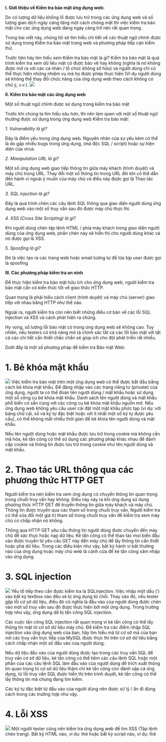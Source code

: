 **I. Giới thiệu về Kiểm tra bảo mật ứng dụng web:**

Do có lượng dữ liệu khổng lồ được lưu trữ trong các ứng dụng web và số lượng giao dịch ngày càng tăng một cách chóng mặt thì việc kiểm tra bảo mật cho các ứng dụng web đang ngày càng trở nên rất quan trọng .

Trong bài viết này, chúng tôi sẽ tìm hiểu chi tiết về các thuật ngữ chính được sử dụng trong Kiểm tra bảo mật trang web và phương pháp tiếp cận kiểm thử.

Trước tiên hãy tìm hiểu xem Kiểm tra bảo mật là gì?
Kiểm tra bảo mật là quá trình kiểm tra xem dữ liệu mật có được bảo vệ hay không (nghĩa là nó không được mở ra với các cá nhân / tổ chức không sở hữu) và người dùng chỉ có thể thực hiện những nhiệm vụ mà họ được phép thực hiện (Ví dụ người dùng sẽ không thể thay đổi chức năng của ứng dụng web theo cách không có chủ ý, v.v.).
![](https://images.viblo.asia/75d14dc0-3d99-4a6d-9f7e-65ce9cec7229.jpg)

**II. Kiểm tra bảo mật các ứng dụng web**

Một số thuật ngữ chính được sử dụng trong kiểm tra bảo mật

Trước khi chúng ta tìm hiểu sâu hơn, thì nên làm quen với một số thuật ngữ thường được sử dụng trong ứng dụng web Kiểm tra bảo mật:

*1. Vulnerability là gì?*

Đây là điểm yếu trong ứng dụng web. Nguyên nhân của sự yếu kém có thể là do gặp nhiều bugs trong ứng dụng, (mã độc SQL / script) hoặc sự hiện diện của virus.

*2. Manipulation URL là gì?*

Một số ứng dụng web giao tiếp thông tin giữa máy khách (trình duyệt) và máy chủ trong URL. Thay đổi một số thông tin trong URL đôi khi có thể dẫn đến hành vi ngoài ý muốn của máy chủ và điều này được gọi là Thao tác URL.

*3. SQL injection là gì?*

Đây là quá trình chèn các câu lệnh SQL thông qua giao diện người dùng ứng dụng web vào một số truy vấn sau đó được máy chủ thực thi.

*4. XSS (Cross Site Scripting) là gì?*

Khi người dùng chèn tập lệnh HTML / phía máy khách trong giao diện người dùng của ứng dụng web, phần chèn này sẽ hiển thị cho người dùng khác và nó được gọi là XSS.

*5. Spoofing là gì?*

Đó là việc tạo ra các trang web hoặc email tương tự để lừa bịp user được gọi là spoofing


**III. Các phương pháp kiểm tra an ninh**

Để thực hiện kiểm tra bảo mật hữu ích cho ứng dụng web, người kiểm tra bảo mật cần có kiến thức tốt về giao thức HTTP.

 Quan trọng là phải hiểu cách client (trình duyệt) và máy chủ (server) giao tiếp với nhau bằng HTTP như thế nào.

Ngoài ra, người kiểm tra còn nên biết những điều cơ bản về các lỗi SQL injection và XSS và cách phát hiện ra chúng.

Hy vọng, số lượng lỗi bảo mật có trong ứng dụng web sẽ không cao. Tuy nhiên, nếu testers có khả năng mô tả chính xác tất cả các lỗi bảo mật với tất cả các chi tiết cần thiết chắc chắn sẽ giúp ích cho đội phát triển rất nhiều.

Dưới đây là một số phương pháp để kiểm tra Bảo mật Web:

# 1. Bẻ khóa mật khẩu
![](https://images.viblo.asia/b6c8f566-c15c-478e-b3bc-d407dab760b2.jpg)
Việc kiểm tra bảo mật trên một ứng dụng web có thể được bắt đầu bằng cách bẻ khóa mật khẩu. Để đăng nhập vào các trang riêng tư (private) của ứng dụng, người ta có thể đoán tên người dùng / mật khẩu hoặc sử dụng một số công cụ bẻ khóa mật khẩu. Danh sách tên người dùng và mật khẩu phổ biến có sẵn cùng với các công cụ bẻ khóa mật khẩu nguồn mở. Nếu ứng dụng web không yêu cầu user cài đặt một mật khẩu phức tạp (ví dụ: với bảng chữ cái, số và ký tự đặc biệt hoặc với ít nhất một số ký tự được yêu cầu), có thể không mất nhiều thời gian để bẻ khóa tên người dùng và mật khẩu.

Nếu tên người dùng hoặc mật khẩu được lưu trữ trong cookie mà không cần mã hóa, kẻ tấn công có thể sử dụng các phương pháp khác nhau để đánh cắp cookie và thông tin được lưu trữ trong cookie như tên người dùng và mật khẩu.

# 2. Thao tác URL thông qua các phương thức HTTP GET
Người kiểm tra nên kiểm tra xem ứng dụng có chuyển thông tin quan trọng trong chuỗi truy vấn hay không. Điều này xảy ra khi ứng dụng sử dụng phương thức HTTP GET để truyền thông tin giữa máy khách và máy chủ. Thông tin được truyền qua các tham số trong chuỗi truy vấn. Người kiểm tra có thể sửa đổi một giá trị tham số trong chuỗi truy vấn để kiểm tra xem máy chủ có chấp nhận nó không.

Thông qua HTTP GET yêu cầu thông tin người dùng được chuyển đến máy chủ để xác thực hoặc nạp dữ liệu. Kẻ tấn công có thể thao tác mọi biến đầu vào được truyền từ yêu cầu GET này đến máy chủ để lấy thông tin cần thiết hoặc phá dữ liệu. Trong các điều kiện như vậy, bất kỳ hành vi bất thường nào của ứng dụng hoặc máy chủ web là cánh cửa để kẻ tấn công xâm nhập vào ứng dụng.

# 3.  SQL injection 
![](https://images.viblo.asia/cf4a7761-8be1-4e60-870a-e2729078a573.gif)
Yếu tố tiếp theo cần được kiểm tra là SQLinjection. Việc nhập một dấu  (‘) vào bất kỳ textbox nào đều sẽ bị ứng dụng từ chối. Thay vào đó, nếu tester gặp lỗi cơ sở dữ liệu, điều đó có nghĩa là đầu vào của người dùng được chèn vào một số truy vấn sau đó được thực hiện bởi một ứng dụng. Trong trường hợp như vậy, ứng dụng dễ bị tấn công SQL injection.

Các cuộc tấn công SQL injection rất quan trọng vì kẻ tấn công có thể lấy thông tin mật từ cơ sở dữ liệu máy chủ. Để kiểm tra các điểm nhập SQL injection vào ứng dụng web của bạn, hãy tìm hiểu mã từ cơ sở mã của bạn nơi các truy vấn trực tiếp của MySQL được thực thi trên cơ sở dữ liệu bằng cách chấp nhận một số đầu vào của người dùng.

Nếu dữ liệu đầu vào của người dùng được tạo trong các truy vấn SQL để truy vấn cơ sở dữ liệu, kẻ tấn công có thể tiêm các câu lệnh SQL hoặc một phần của các câu lệnh SQL làm đầu vào của người dùng để trích xuất thông tin quan trọng từ cơ sở dữ liệu thậm chí kẻ tấn công còn đánh sập cả ứng dụng, từ lỗi truy vấn SQL được hiển thị trên trình duyệt, kẻ tấn công có thể lấy thông tin mà chúng đang tìm kiếm.

Các ký tự đặc biệt từ đầu vào của người dùng nên được xử lý / ẩn đi đúng cách trong các trường hợp như vậy.

# 4. Lỗi XSS
![](https://images.viblo.asia/8cff757e-0507-4f0f-be08-ba22285715f8.jpg)
Một người tester cũng nên kiểm tra ứng dụng web để tìm XSS (Tập lệnh chéo trang). Bất kỳ HTML nào, ví dụ: thẻ <HTML> hoặc bất kỳ script nào, ví dụ: thẻ  <SCRIPT> không được chấp nhận. Nếu đúng như vậy, thì ứng dụng có thể dễ bị tấn công bởi Cross Site Scripting.

Kẻ tấn công có thể sử dụng phương pháp này để thực thi các script hoặc URL độc hại trên trình duyệt của nạn nhân. Sử dụng , kẻ tấn công có thể sử dụng các tập lệnh như JavaScript để đánh cắp cookie của người dùng và thông tin được lưu trữ trong cookie.


Ví dụ với website sau: http://www.examplesite.com/index.php?userid=123&query=xyz

Kẻ tấn công có thể dễ dàng vượt qua một số đầu vào độc hại hoặc <script> dưới dạng tham số ‘&querry` truy vấn có thể hack được dữ liệu người dùng / máy chủ quan trọng trên trình duyệt.

Lưu ý quan trọng: Trong quá trình kiểm tra Bảo mật, người kiểm tra cần hết sức cẩn thận để không sửa đổi bất kỳ điều nào sau đây:

- Cấu hình của ứng dụng hoặc máy chủ
-  Dịch vụ chạy trên máy chủ
-  Dữ liệu người dùng hoặc khách hàng hiện có được lưu trữ bởi ứng dụng

Ngoài ra, cần tránh kiểm tra bảo mật trong hệ thống thật (chỉ nên kiểm tra bảo mật trước khi release cho người dùng).

Phần kết luận:
Mục đích của kiểm tra bảo mật là khám phá các lỗ hổng của ứng dụng web để các nhà phát triển có thể loại bỏ các lỗ hổng này khỏi ứng dụng của mình và làm cho ứng dụng web và dữ liệu an toàn khỏi mọi hành động tấn công.

Bài viết được tham khảo và dịch từ link: https://www.softwaretestinghelp.com/security-testing-of-web-applications/